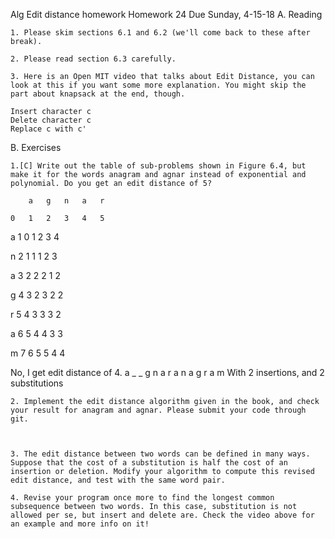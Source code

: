 Alg Edit distance homework
Homework 24   Due Sunday, 4-15-18
A. Reading

    1. Please skim sections 6.1 and 6.2 (we'll come back to these after break).

    2. Please read section 6.3 carefully.

    3. Here is an Open MIT video that talks about Edit Distance, you can look at this if you want some more explanation. You might skip the part about knapsack at the end, though.

    Insert character c
    Delete character c
    Replace c with c'

B. Exercises

    1.[C] Write out the table of sub-problems shown in Figure 6.4, but make it for the words anagram and agnar instead of exponential and polynomial. Do you get an edit distance of 5?

        a   g   n   a   r

    0   1   2   3   4   5

a   1   0   1   2   3   4

n   2   1   1   1   2   3

a   3   2   2   2   1   2

g   4   3   2   3   2   2

r   5   4   3   3   3   2

a   6   5   4   4   3   3

m   7   6   5   5   4   4

No, I get edit distance of 4. 
a _ _ g n a r
a n a g r a m
With 2 insertions, and 2 substitutions

    2. Implement the edit distance algorithm given in the book, and check your result for anagram and agnar. Please submit your code through git.



    3. The edit distance between two words can be defined in many ways. Suppose that the cost of a substitution is half the cost of an insertion or deletion. Modify your algorithm to compute this revised edit distance, and test with the same word pair.

    4. Revise your program once more to find the longest common subsequence between two words. In this case, substitution is not allowed per se, but insert and delete are. Check the video above for an example and more info on it!